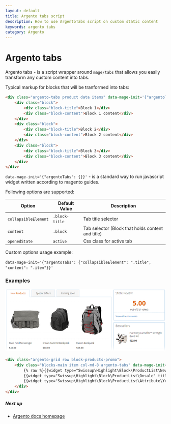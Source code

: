 ```yaml
---
layout: default
title: Argento tabs script
description: How to use ArgentoTabs script on custom static content
keywords: argento tabs
category: Argento
---
```


# Argento tabs

Argento tabs - is a script wrapper around `mage/tabs` that allows you easily
transform any custom content into tabs.

Typical markup for blocks that will be tranformed into tabs:

```html
<div class="argento-tabs product data items" data-mage-init='{"argentoTabs": {}}'>
    <div class="block">
        <div class="block-title">Block 1</div>
        <div class="block-content">Block 1 content</div>
    </div>
    <div class="block">
        <div class="block-title">Block 2</div>
        <div class="block-content">Block 2 content</div>
    </div>
    <div class="block">
        <div class="block-title">Block 3</div>
        <div class="block-content">Block 3 content</div>
    </div>
</div>
```

`data-mage-init='{"argentoTabs": {}}'` - is a standard way to run javascript
widget written according to magento guides.

Following options are supported:

Option               | Default Value    | Description
---------------------|------------------|------------
`collapsibleElement` | `.block-title`   | Tab title selector
`content`            | `.block`         | Tab selector (Block that holds content and title)
`openedState`        | `active`         | Css class for active tab

Custom options usage example:

`data-mage-init='{"argentoTabs": {"collapsibleElement": ".title", "content": ".item"}}'`

### Examples

![Tabs and store achievements](/images/m2/argento/essence/homepage-content/tabs-and-achievements.png)

```html
<div class="argento-grid row block-products-promo">
    <div class="blocks-main item col-md-8 argento-tabs" data-mage-init='{"argentoTabs": {}}'>
        {% raw %}{{widget type="Swissup\Highlight\Block\ProductList\NewList" title="New Products" products_count="6" column_count="3" order="default" dir="desc" template="Swissup_Highlight::product/list.phtml" mode="grid" show_page_link="1" page_link_title="View All New Products"}}
        {{widget type="Swissup\Highlight\Block\ProductList\Onsale" title="Special Offers" products_count="6" column_count="3" order="default" dir="desc" template="Swissup_Highlight::product/list.phtml" mode="grid"}}
        {{widget type="Swissup\Highlight\Block\ProductList\Attribute\Yesno" title="Coming soon" attribute_code="coming_soon" products_count="6" column_count="3" order="default" dir="asc" template="Swissup_Highlight::product/list.phtml" mode="grid"}}{% endraw %}
    </div>
</div>
```

##### Next up

- [Argento docs homepage](/m2/argento/)
